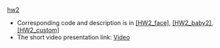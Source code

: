 [hw2](assets/HW2_process.pdf)

- Corresponding code and description is in [[HW2_face]](https://daheekwon.github.io/Image-generation-and-manipulation/HW2_face.html), [[HW2_baby2]](https://daheekwon.github.io/Image-generation-and-manipulation/HW2_baby2.html), [[HW2_custom]](https://daheekwon.github.io/Image-generation-and-manipulation/HW2_custom.html)
- The short video presentation link: [Video](https://youtu.be/uDeadEPJtYI)

